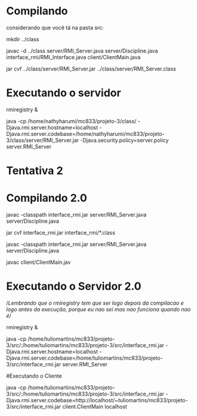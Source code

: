 # Compilando

considerando que você tá na pasta src:

mkdir ../class

javac -d ../class server/RMI_Server.java server/Discipline.java interface_rmi/RMI_Interface.java client/ClientMain.java

jar cvf ../class/server/RMI_Server.jar ../class/server/RMI_Server.class

# Executando o servidor
rmiregistry &

java -cp /home/nathyharumi/mc833/projeto-3/class/ -Djava.rmi.server.hostname=localhost -Djava.rmi.server.codebase=/home/nathyharumi/mc833/projeto-3/class/server/RMI_Server.jar -Djava.security.policy=server.policy server.RMI_Server

# Tentativa 2

# Compilando 2.0
javac -classpath interface_rmi.jar server/RMI_Server.java server/Discipline.java

jar cvf interface_rmi.jar interface_rmi/*.class

javac -classpath interface_rmi.jar server/RMI_Server.java server/Discipline.java

javac client/ClientMain.jav

# Executando o Servidor 2.0

/*Lembrando que o rmiregistry tem que ser logo depois da compilacao e logo antes da execução, porque eu nao sei mas nao funciona quando nao é*/

rmiregistry &

java -cp /home/tuliomartins/mc833/projeto-3/src/:/home/tuliomartins/mc833/projeto-3/src/interface_rmi.jar -Djava.rmi.server.hostname=localhost -Djava.rmi.server.codebase=/home/tuliomartins/mc833/projeto-3/src/interface_rmi.jar  server.RMI_Server

#Executando o Cliente

java -cp /home/tuliomartins/mc833/projeto-3/src/:/home/tuliomartins/mc833/projeto-3/src/interface_rmi.jar -Djava.rmi.server.codebase=http://localhost/~tuliomartins/mc833/projeto-3/src/interface_rmi.jar  client.ClientMain localhost
